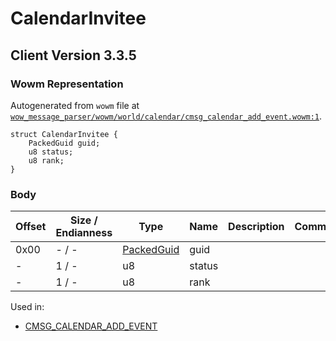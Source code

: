 # CalendarInvitee

## Client Version 3.3.5

### Wowm Representation

Autogenerated from `wowm` file at [`wow_message_parser/wowm/world/calendar/cmsg_calendar_add_event.wowm:1`](https://github.com/gtker/wow_messages/tree/main/wow_message_parser/wowm/world/calendar/cmsg_calendar_add_event.wowm#L1).
```rust,ignore
struct CalendarInvitee {
    PackedGuid guid;
    u8 status;
    u8 rank;
}
```
### Body

| Offset | Size / Endianness | Type | Name | Description | Comment |
| ------ | ----------------- | ---- | ---- | ----------- | ------- |
| 0x00 | - / - | [PackedGuid](../types/packed-guid.md) | guid |  |  |
| - | 1 / - | u8 | status |  |  |
| - | 1 / - | u8 | rank |  |  |


Used in:
* [CMSG_CALENDAR_ADD_EVENT](cmsg_calendar_add_event.md)

